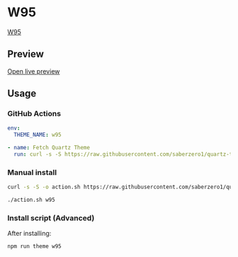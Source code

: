 # W95

[W95](https://github.com/phchang)

## Preview

[Open live preview](https://quartz-themes.github.io/w95/)

## Usage

### GitHub Actions

```yaml
env:
  THEME_NAME: w95
```

```yaml
- name: Fetch Quartz Theme
  run: curl -s -S https://raw.githubusercontent.com/saberzero1/quartz-themes/master/action.sh | bash -s -- $THEME_NAME
```

### Manual install

```bash
curl -s -S -o action.sh https://raw.githubusercontent.com/saberzero1/quartz-themes/master/action.sh

./action.sh w95
```

### Install script (Advanced)

After installing:

```bash
npm run theme w95
```
